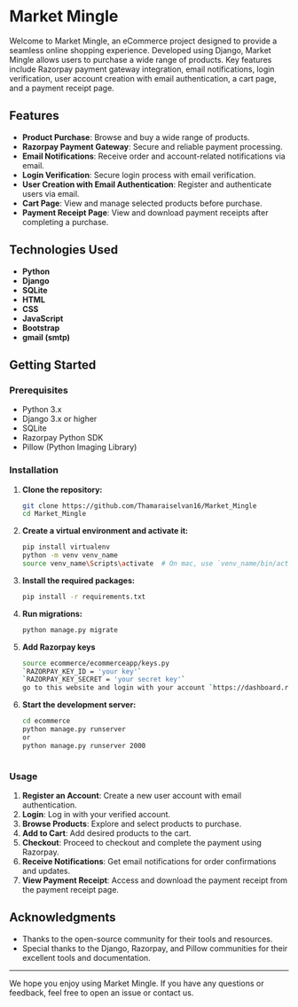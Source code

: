 # Market Mingle

Welcome to Market Mingle, an eCommerce project designed to provide a seamless online shopping experience. Developed using Django, Market Mingle allows users to purchase a wide range of products. Key features include Razorpay payment gateway integration, email notifications, login verification, user account creation with email authentication, a cart page, and a payment receipt page.

## Features

- **Product Purchase**: Browse and buy a wide range of products.
- **Razorpay Payment Gateway**: Secure and reliable payment processing.
- **Email Notifications**: Receive order and account-related notifications via email.
- **Login Verification**: Secure login process with email verification.
- **User Creation with Email Authentication**: Register and authenticate users via email.
- **Cart Page**: View and manage selected products before purchase.
- **Payment Receipt Page**: View and download payment receipts after completing a purchase.

## Technologies Used

- **Python**
- **Django**
- **SQLite**
- **HTML**
- **CSS**
- **JavaScript**
- **Bootstrap**
- **gmail (smtp)**


## Getting Started

### Prerequisites

- Python 3.x
- Django 3.x or higher
- SQLite
- Razorpay Python SDK
- Pillow (Python Imaging Library)

### Installation

1. **Clone the repository:**
    ```sh
    git clone https://github.com/Thamaraiselvan16/Market_Mingle
    cd Market_Mingle
    ```

2. **Create a virtual environment and activate it:**
    ```sh
    pip install virtualenv
    python -m venv venv_name
    source venv_name\Scripts\activate  # On mac, use `venv_name/bin/activate`
    ```

3. **Install the required packages:**
    ```sh
    pip install -r requirements.txt
    ```


5. **Run migrations:**
    ```sh
    python manage.py migrate
    ```

6. **Add Razorpay keys**
    ```sh
    source ecommerce/ecommerceapp/keys.py
    `RAZORPAY_KEY_ID = 'your key'`
    `RAZORPAY_KEY_SECRET = 'your secret key'`
    go to this website and login with your account `https://dashboard.razorpay.com/?screen=sign_in`

6. **Start the development server:**
    ```sh
    cd ecommerce
    python manage.py runserver
    or
    python manage.py runserver 2000



    ```

### Usage

1. **Register an Account**: Create a new user account with email authentication.
2. **Login**: Log in with your verified account.
3. **Browse Products**: Explore and select products to purchase.
4. **Add to Cart**: Add desired products to the cart.
5. **Checkout**: Proceed to checkout and complete the payment using Razorpay.
6. **Receive Notifications**: Get email notifications for order confirmations and updates.
7. **View Payment Receipt**: Access and download the payment receipt from the payment receipt page.


## Acknowledgments

- Thanks to the open-source community for their tools and resources.
- Special thanks to the Django, Razorpay, and Pillow communities for their excellent tools and documentation.

---

We hope you enjoy using Market Mingle. If you have any questions or feedback, feel free to open an issue or contact us.
